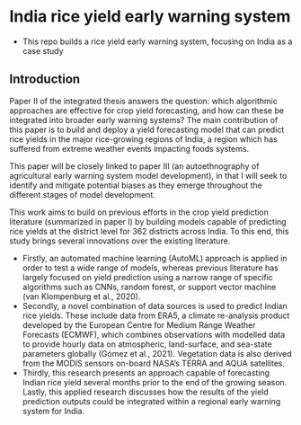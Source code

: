 # India rice yield early warning system 
- This repo builds a rice yield early warning system, focusing on India as a case study

## Introduction

Paper II of the integrated thesis answers the  question: which algorithmic approaches are effective for crop yield forecasting, and how can these be integrated into broader early warning systems? The main contribution of this paper is to build and deploy a yield forecasting model that can predict rice yields in the major rice-growing regions of India, a region which has suffered from extreme weather events impacting foods systems. 

This paper will be closely linked to paper III (an autoethnography of agricultural early warning system model development), in that I will seek to identify and mitigate potential biases as they emerge throughout the different stages of model development. 

This work aims to build on previous efforts in the crop yield prediction literature (summarized in paper I) by building models capable of predicting rice yields at the district level for 362 districts across India. To this end, this study brings several innovations over the existing literature. 
- Firstly, an automated machine learning (AutoML) approach is applied in order to test a wide range of models, whereas previous literature has largely focused on yield prediction using a narrow range of specific algorithms such as CNNs, random forest, or support vector machine (van Klompenburg et al., 2020). 
- Secondly, a novel combination of data sources is used to predict Indian rice yields. These include data from ERA5, a climate re-analysis product developed by the European Centre for Medium Range Weather Forecasts (ECMWF), which combines observations with modelled data to provide hourly data on atmospheric, land-surface, and sea-state parameters globally (Gómez et al., 2021). Vegetation data is also derived from the MODIS sensors on-board NASA’s TERRA and AQUA satellites. 
- Thirdly, this research presents an approach capable of forecasting Indian rice yield several months prior to the end of the growing season. Lastly, this applied research discusses how the results of the yield prediction outputs could be integrated within a regional early warning system for India. 